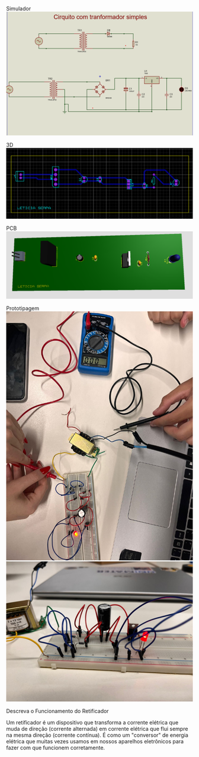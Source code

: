 Simulador
![Alt text](image.png)

3D
![Alt text](image-1.png)

PCB
![Alt text](image-2.png)

Prototipagem
![Alt text](image-4.png)
![Alt text](image-5.png)

Descreva o Funcionamento do Retificador 

Um retificador é um dispositivo que transforma a corrente elétrica que muda de direção (corrente alternada) em corrente elétrica que flui sempre na mesma direção (corrente contínua). É como um "conversor" de energia elétrica que muitas vezes usamos em nossos aparelhos eletrônicos para fazer com que funcionem corretamente.


